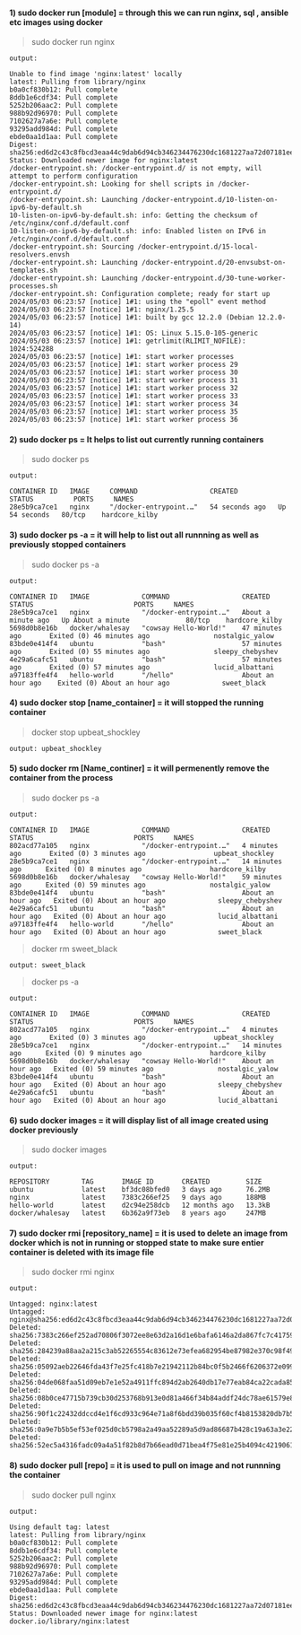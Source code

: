 #### 1) sudo docker run [module] = through this we can run nginx, sql , ansible etc images using docker 

> sudo docker run nginx 

```
output:

Unable to find image 'nginx:latest' locally
latest: Pulling from library/nginx
b0a0cf830b12: Pull complete 
8ddb1e6cdf34: Pull complete 
5252b206aac2: Pull complete 
988b92d96970: Pull complete 
7102627a7a6e: Pull complete 
93295add984d: Pull complete 
ebde0aa1d1aa: Pull complete 
Digest: sha256:ed6d2c43c8fbcd3eaa44c9dab6d94cb346234476230dc1681227aa72d07181ee
Status: Downloaded newer image for nginx:latest
/docker-entrypoint.sh: /docker-entrypoint.d/ is not empty, will attempt to perform configuration
/docker-entrypoint.sh: Looking for shell scripts in /docker-entrypoint.d/
/docker-entrypoint.sh: Launching /docker-entrypoint.d/10-listen-on-ipv6-by-default.sh
10-listen-on-ipv6-by-default.sh: info: Getting the checksum of /etc/nginx/conf.d/default.conf
10-listen-on-ipv6-by-default.sh: info: Enabled listen on IPv6 in /etc/nginx/conf.d/default.conf
/docker-entrypoint.sh: Sourcing /docker-entrypoint.d/15-local-resolvers.envsh
/docker-entrypoint.sh: Launching /docker-entrypoint.d/20-envsubst-on-templates.sh
/docker-entrypoint.sh: Launching /docker-entrypoint.d/30-tune-worker-processes.sh
/docker-entrypoint.sh: Configuration complete; ready for start up
2024/05/03 06:23:57 [notice] 1#1: using the "epoll" event method
2024/05/03 06:23:57 [notice] 1#1: nginx/1.25.5
2024/05/03 06:23:57 [notice] 1#1: built by gcc 12.2.0 (Debian 12.2.0-14) 
2024/05/03 06:23:57 [notice] 1#1: OS: Linux 5.15.0-105-generic
2024/05/03 06:23:57 [notice] 1#1: getrlimit(RLIMIT_NOFILE): 1024:524288
2024/05/03 06:23:57 [notice] 1#1: start worker processes
2024/05/03 06:23:57 [notice] 1#1: start worker process 29
2024/05/03 06:23:57 [notice] 1#1: start worker process 30
2024/05/03 06:23:57 [notice] 1#1: start worker process 31
2024/05/03 06:23:57 [notice] 1#1: start worker process 32
2024/05/03 06:23:57 [notice] 1#1: start worker process 33
2024/05/03 06:23:57 [notice] 1#1: start worker process 34
2024/05/03 06:23:57 [notice] 1#1: start worker process 35
2024/05/03 06:23:57 [notice] 1#1: start worker process 36
```

#### 2) sudo docker ps = It helps to list out currently running containers

> sudo docker ps 

 ```
output:

CONTAINER ID   IMAGE     COMMAND                  CREATED          STATUS          PORTS     NAMES
28e5b9ca7ce1   nginx     "/docker-entrypoint.…"   54 seconds ago   Up 54 seconds   80/tcp    hardcore_kilby
```

#### 3) sudo docker ps -a = it will help to list out all runnning as well as previously stopped containers

> sudo docker ps -a 
```
output:

CONTAINER ID   IMAGE             COMMAND                  CREATED              STATUS                         PORTS     NAMES
28e5b9ca7ce1   nginx             "/docker-entrypoint.…"   About a minute ago   Up About a minute              80/tcp    hardcore_kilby
5698d0b8e16b   docker/whalesay   "cowsay Hello-World!"    47 minutes ago       Exited (0) 46 minutes ago                nostalgic_yalow
83bde0e414f4   ubuntu            "bash"                   57 minutes ago       Exited (0) 55 minutes ago                sleepy_chebyshev
4e29a6cafc51   ubuntu            "bash"                   57 minutes ago       Exited (0) 57 minutes ago                lucid_albattani
a97183ffe4f4   hello-world       "/hello"                 About an hour ago    Exited (0) About an hour ago             sweet_black
```

#### 4) sudo docker stop [name_container] = it will stopped the running container 

> docker stop upbeat_shockley

``` output: upbeat_shockley ```


#### 5) sudo docker rm [Name_continer] = it will permenently remove the container from the process


> sudo docker ps -a 

```
output:

CONTAINER ID   IMAGE             COMMAND                  CREATED             STATUS                         PORTS     NAMES
802acd77a105   nginx             "/docker-entrypoint.…"   4 minutes ago       Exited (0) 3 minutes ago                 upbeat_shockley
28e5b9ca7ce1   nginx             "/docker-entrypoint.…"   14 minutes ago      Exited (0) 8 minutes ago                 hardcore_kilby
5698d0b8e16b   docker/whalesay   "cowsay Hello-World!"    59 minutes ago      Exited (0) 59 minutes ago                nostalgic_yalow
83bde0e414f4   ubuntu            "bash"                   About an hour ago   Exited (0) About an hour ago             sleepy_chebyshev
4e29a6cafc51   ubuntu            "bash"                   About an hour ago   Exited (0) About an hour ago             lucid_albattani
a97183ffe4f4   hello-world       "/hello"                 About an hour ago   Exited (0) About an hour ago             sweet_black
```
> docker rm sweet_black


``` output: sweet_black ```


> docker ps -a 

```
output:

CONTAINER ID   IMAGE             COMMAND                  CREATED             STATUS                         PORTS     NAMES
802acd77a105   nginx             "/docker-entrypoint.…"   4 minutes ago       Exited (0) 3 minutes ago                 upbeat_shockley
28e5b9ca7ce1   nginx             "/docker-entrypoint.…"   14 minutes ago      Exited (0) 9 minutes ago                 hardcore_kilby
5698d0b8e16b   docker/whalesay   "cowsay Hello-World!"    About an hour ago   Exited (0) 59 minutes ago                nostalgic_yalow
83bde0e414f4   ubuntu            "bash"                   About an hour ago   Exited (0) About an hour ago             sleepy_chebyshev
4e29a6cafc51   ubuntu            "bash"                   About an hour ago   Exited (0) About an hour ago             lucid_albattani
```

#### 6) sudo docker images = it will display list of all image created using docker previously 


> sudo docker images 

```
output:

REPOSITORY        TAG       IMAGE ID       CREATED         SIZE
ubuntu            latest    bf3dc08bfed0   3 days ago      76.2MB
nginx             latest    7383c266ef25   9 days ago      188MB
hello-world       latest    d2c94e258dcb   12 months ago   13.3kB
docker/whalesay   latest    6b362a9f73eb   8 years ago     247MB
```


#### 7) sudo docker rmi [repository_name] = it is used to delete an image from docker which is not in running or stopped state to make sure entier container is deleted with its image file 

> sudo docker rmi nginx 

```
output:

Untagged: nginx:latest
Untagged: nginx@sha256:ed6d2c43c8fbcd3eaa44c9dab6d94cb346234476230dc1681227aa72d07181ee
Deleted: sha256:7383c266ef252ad70806f3072ee8e63d2a16d1e6bafa6146a2da867fc7c41759
Deleted: sha256:284239a88aa2a215c3ab52265554c83612e73efea682954be87982e370c98f49
Deleted: sha256:05092aeb22646fda43f7e25fc418b7e21942112b84bc0f5b2466f6206372e099
Deleted: sha256:04de068faa51d09eb7e1e52a4911ffc894d2ab2640db17e77eab84ca22cada85
Deleted: sha256:08b0ce47715b739cb30d253768b913e0d81a466f34b84addf24dc78ae61579e8
Deleted: sha256:90f1c22432ddccd4e1f6cd933c964e71a8f6bdd39b035f60cf4b8153820db7b5
Deleted: sha256:0a9e7b5b5ef53ef025d0cb5798a2a49aa52289a5d9ad86687b428c19a63a3e22
Deleted: sha256:52ec5a4316fadc09a4a51f82b8d7b66ead0d71bea4f75e81e25b4094c4219061
```

#### 8) sudo docker pull [repo] = it is used to pull on image and not runnning the container 

> sudo docker pull nginx 
```
output:

Using default tag: latest
latest: Pulling from library/nginx
b0a0cf830b12: Pull complete 
8ddb1e6cdf34: Pull complete 
5252b206aac2: Pull complete 
988b92d96970: Pull complete 
7102627a7a6e: Pull complete 
93295add984d: Pull complete 
ebde0aa1d1aa: Pull complete 
Digest: sha256:ed6d2c43c8fbcd3eaa44c9dab6d94cb346234476230dc1681227aa72d07181ee
Status: Downloaded newer image for nginx:latest
docker.io/library/nginx:latest
```
